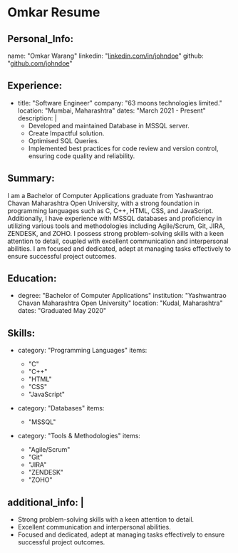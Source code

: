 # Omkar Resume
## Personal_Info:
  name: "Omkar Warang"
  linkedin: "[linkedin.com/in/johndoe](https://www.linkedin.com/in/omkarwarang/)"
  github: "[github.com/johndoe](https://omkarwarang.github.io/Omkar/)"

## Experience:
  - title: "Software Engineer"
    company: "63 moons technologies limited."
    location: "Mumbai, Maharashtra"
    dates: "March 2021 - Present"
    description: |
      - Developed and maintained Database in MSSQL server.
      - Create Impactful solution.
      - Optimised SQL Queries.
      - Implemented best practices for code review and version control, ensuring code quality and reliability.

## Summary:
I am a Bachelor of Computer Applications graduate from Yashwantrao Chavan Maharashtra Open University, with a strong foundation in programming languages such as C, C++, HTML, CSS, and JavaScript. Additionally, I have experience with MSSQL databases and proficiency in utilizing various tools and methodologies including Agile/Scrum, Git, JIRA, ZENDESK, and ZOHO. I possess strong problem-solving skills with a keen attention to detail, coupled with excellent communication and interpersonal abilities. I am focused and dedicated, adept at managing tasks effectively to ensure successful project outcomes.

## Education:
  - degree: "Bachelor of Computer Applications"
    institution: "Yashwantrao Chavan Maharashtra Open University"
    location: "Kudal, Maharashtra"
    dates: "Graduated May 2020"

## Skills:
  - category: "Programming Languages"
    items:
      - "C"
      - "C++"
      - "HTML"
      - "CSS"
      - "JavaScript"

  - category: "Databases"
    items:
      - "MSSQL"
      
  - category: "Tools & Methodologies"
    items:
      - "Agile/Scrum"
      - "Git"
      - "JIRA"
      - "ZENDESK"
      - "ZOHO"

## additional_info: |
  - Strong problem-solving skills with a keen attention to detail.
  - Excellent communication and interpersonal abilities.
  - Focused and dedicated, adept at managing tasks effectively to ensure successful project outcomes.

